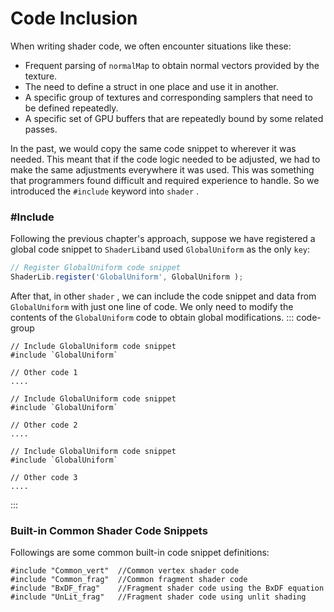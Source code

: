 # Code Inclusion
When writing shader code, we often encounter situations like these:
 - Frequent parsing of `normalMap` to obtain normal vectors provided by the texture.
 - The need to define a struct in one place and use it in another.
 - A specific group of textures and corresponding samplers that need to be defined repeatedly.
 - A specific set of GPU buffers that are repeatedly bound by some related passes.


In the past, we would copy the same code snippet to wherever it was needed. This meant that if the code logic needed to be adjusted, we had to make the same adjustments everywhere it was used. 
This was something that programmers found difficult and required experience to handle. So we introduced the `#include` keyword into `shader` .

### #Include
Following the previous chapter's approach, suppose we have registered a global code snippet to `ShaderLib`and used `GlobalUniform` as the only `key`:

```ts
// Register GlobalUniform code snippet
ShaderLib.register('GlobalUniform', GlobalUniform );
```

After that, in other `shader` , we can include the code snippet and data from `GlobalUniform` with just one line of code. We only need to modify the contents of the `GlobalUniform`  code to obtain global modifications.
::: code-group
```wgsl [shader1]
// Include GlobalUniform code snippet
#include `GlobalUniform`

// Other code 1
....
```
```wgsl [shader2]
// Include GlobalUniform code snippet
#include `GlobalUniform`

// Other code 2
....
```
```wgsl [shader3]
// Include GlobalUniform code snippet
#include `GlobalUniform`

// Other code 3
....
```
:::

### Built-in Common Shader Code Snippets

Followings are some common built-in code snippet definitions:

```wgsl
#include "Common_vert"  //Common vertex shader code
#include "Common_frag"  //Common fragment shader code
#include "BxDF_frag"    //Fragment shader code using the BxDF equation
#include "UnLit_frag"   //Fragment shader code using unlit shading
```